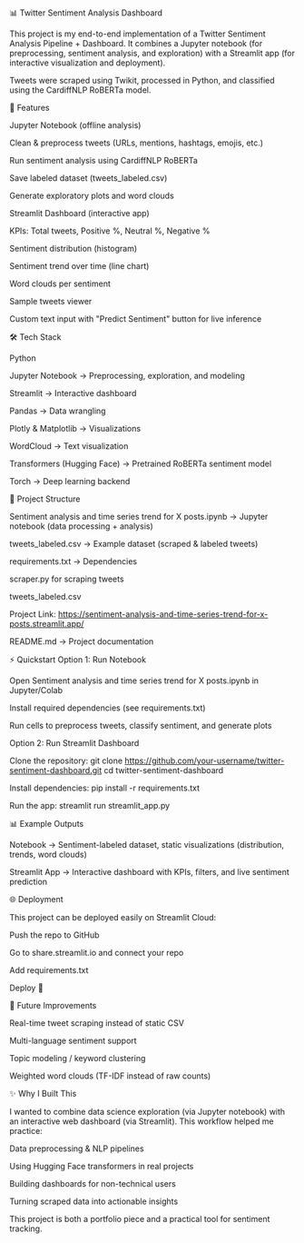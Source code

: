 📊 Twitter Sentiment Analysis Dashboard

This project is my end-to-end implementation of a Twitter Sentiment Analysis Pipeline + Dashboard.
It combines a Jupyter notebook (for preprocessing, sentiment analysis, and exploration) with a Streamlit app (for interactive visualization and deployment).

Tweets were scraped using Twikit, processed in Python, and classified using the CardiffNLP RoBERTa model.

🚀 Features

Jupyter Notebook (offline analysis)

Clean & preprocess tweets (URLs, mentions, hashtags, emojis, etc.)

Run sentiment analysis using CardiffNLP RoBERTa

Save labeled dataset (tweets_labeled.csv)

Generate exploratory plots and word clouds

Streamlit Dashboard (interactive app)

KPIs: Total tweets, Positive %, Neutral %, Negative %

Sentiment distribution (histogram)

Sentiment trend over time (line chart)

Word clouds per sentiment

Sample tweets viewer

Custom text input with "Predict Sentiment" button for live inference

🛠 Tech Stack

Python

Jupyter Notebook → Preprocessing, exploration, and modeling

Streamlit → Interactive dashboard

Pandas → Data wrangling

Plotly & Matplotlib → Visualizations

WordCloud → Text visualization

Transformers (Hugging Face) → Pretrained RoBERTa sentiment model

Torch → Deep learning backend

📂 Project Structure

Sentiment analysis and time series trend for X posts.ipynb → Jupyter notebook (data processing + analysis)

tweets_labeled.csv → Example dataset (scraped & labeled tweets)

requirements.txt → Dependencies

scraper.py for scraping tweets

tweets_labeled.csv

Project Link: https://sentiment-analysis-and-time-series-trend-for-x-posts.streamlit.app/

README.md → Project documentation

⚡ Quickstart
Option 1: Run Notebook

Open Sentiment analysis and time series trend for X posts.ipynb in Jupyter/Colab

Install required dependencies (see requirements.txt)

Run cells to preprocess tweets, classify sentiment, and generate plots

Option 2: Run Streamlit Dashboard

Clone the repository:
git clone https://github.com/your-username/twitter-sentiment-dashboard.git
cd twitter-sentiment-dashboard

Install dependencies:
pip install -r requirements.txt

Run the app:
streamlit run streamlit_app.py

📊 Example Outputs

Notebook → Sentiment-labeled dataset, static visualizations (distribution, trends, word clouds)

Streamlit App → Interactive dashboard with KPIs, filters, and live sentiment prediction

🌐 Deployment

This project can be deployed easily on Streamlit Cloud:

Push the repo to GitHub

Go to share.streamlit.io
 and connect your repo

Add requirements.txt

Deploy 🚀

🔮 Future Improvements

Real-time tweet scraping instead of static CSV

Multi-language sentiment support

Topic modeling / keyword clustering

Weighted word clouds (TF-IDF instead of raw counts)

✨ Why I Built This

I wanted to combine data science exploration (via Jupyter notebook) with an interactive web dashboard (via Streamlit).
This workflow helped me practice:

Data preprocessing & NLP pipelines

Using Hugging Face transformers in real projects

Building dashboards for non-technical users

Turning scraped data into actionable insights

This project is both a portfolio piece and a practical tool for sentiment tracking.
